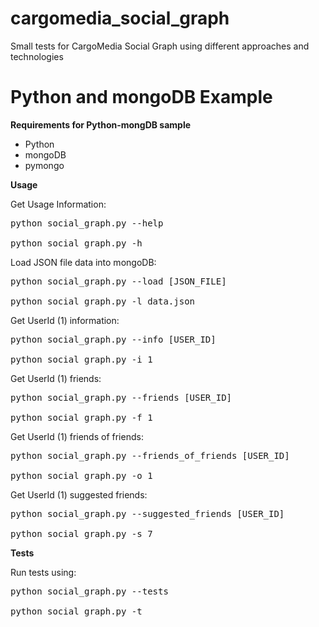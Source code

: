 # cargomedia_social_graph
Small tests for CargoMedia Social Graph using different approaches and technologies

Python and mongoDB Example
===========

**Requirements for Python-mongDB sample**

* Python
* mongoDB
* pymongo

**Usage**

Get Usage Information:
<pre>
python social_graph.py --help

python social_graph.py -h
</pre>

Load JSON file data into mongoDB:
<pre>
python social_graph.py --load [JSON_FILE]

python social_graph.py -l data.json
</pre>

Get UserId (1) information:
<pre>
python social_graph.py --info [USER_ID]

python social_graph.py -i 1
</pre>

Get UserId (1) friends:
<pre>
python social_graph.py --friends [USER_ID]

python social_graph.py -f 1
</pre>

Get UserId (1) friends of friends:
<pre>
python social_graph.py --friends_of_friends [USER_ID]

python social_graph.py -o 1
</pre>

Get UserId (1) suggested friends:
<pre>
python social_graph.py --suggested_friends [USER_ID]

python social_graph.py -s 7
</pre>

**Tests**

Run tests using:
<pre>
python social_graph.py --tests

python social_graph.py -t
</pre>